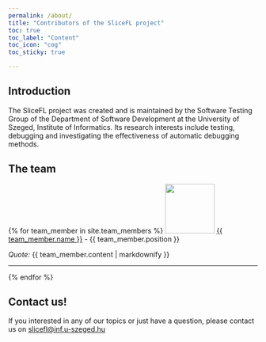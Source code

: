 ```yaml
---
permalink: /about/
title: "Contributors of the SliceFL project"
toc: true
toc_label: "Content"
toc_icon: "cog"
toc_sticky: true

---
```


## Introduction

The SliceFL project was created and is maintained by the Software Testing Group of the Department of Software Development at the University of Szeged, Institute of Informatics. Its research interests include testing, debugging and investigating the effectiveness of automatic debugging methods.

## The team

{% for team_member in site.team_members %}
  <img src="{{team_member.avatar}}" width="100" height="100"/>
  <a href="{{team_member.links.url}}">{{ team_member.name }}</a> - {{ team_member.position }}
  <p><em>Quote: </em>{{ team_member.content | markdownify }}</p>
  <hr>
{% endfor %}

## Contact us!

If you interested in any of our topics or just have a question, please contact us on <a href="mailto:slicefl@inf.u-szeged.hu">slicefl@inf.u-szeged.hu</a>
